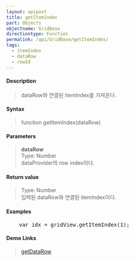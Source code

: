 ```yaml
---
layout: apipost
title: getItemIndex
part: Objects
objectname: GridBase
directiontype: Function
permalink: /api/GridBase/getItemIndex/
tags:
  - itemIndex
  - dataRow
  - rowId
---
```



#### Description

> dataRow와 연결된 itemIndex를 가져온다.  

#### Syntax

> function getItemIndex(dataRow)  

#### Parameters

> **dataRow**  
> Type: Number  
> dataProvider의 row index이다.  

#### Return value

> Type: Number  
> 입력된 dataRow와 연결된 itemIndex이다.  

#### Examples 

<pre class="prettyprint">
    var idx = gridView.getItemIndex(1);
</pre>

#### Demo Links
> [getDataRow](/api/GridBase/getDataRow)